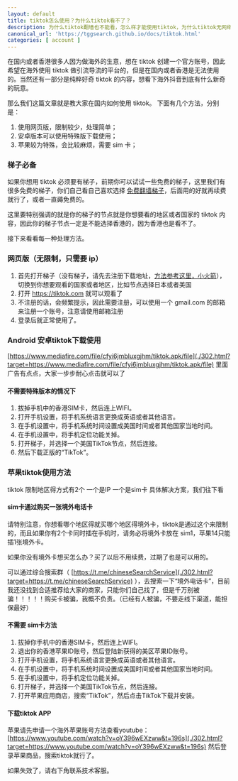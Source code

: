 ```yaml
---
layout: default
title: tiktok怎么使用？为什么tiktok看不了？
description: 为什么tiktok翻墙也不能看，怎么样才能使用tiktok，为什么tiktok无网络连接，这种情况怎么解决呢？
canonical_url: 'https://tggsearch.github.io/docs/tiktok.html'
categories: [ account ]
---
```

在国内或者香港很多人因为做海外的生意，想在 tiktok 创建一个官方账号，因此希望在海外使用 tiktok 做引流导流的平台的，但是在国内或者香港是无法使用的。当然还有一部分是纯粹好奇 tiktok 的内容，想看下海外抖音到底有什么新奇的玩意。

那么我们这篇文章就是教大家在国内如何使用 tiktok。
下面有几个方法，分别是：

1. 使用网页版，限制较少，处理简单；
2. 安卓版本可以使用特殊版下载使用；
3. 苹果较为特殊，会比较麻烦，需要 sim 卡；

### 梯子必备
如果你想用 tiktok 必须要有梯子，前期你可以试试一些免费的梯子，这里我们有很多免费的梯子，你们自己看自己喜欢选择 [免费翻墙梯子](./vpn-kl.html)，后面用的好就再续费就行了，或者一直薅免费的。

这里要特别强调的就是你的梯子的节点就是你想要看的地区或者国家的 tiktok 内容，因此你的梯子节点一定是不能选择香港的，因为香港也是看不了。

接下来看看每一种处理方法。
### 网页版（无限制，只需要 ip）
1. 首先打开梯子（没有梯子，请先去注册下载地址，[方法参考这里，小火箭](./vpn.html)），切换到你想要观看的国家或者地区，比如节点选择日本或者美国
2. 打开 https://tiktok.com 就可以观看了
3. 不注册的话，会频繁提示，因此需要注册，可以使用一个 gmail.com 的邮箱来注册一个账号，注意请使用邮箱注册
4. 登录后就正常使用了。

### Android 安卓tiktok下载使用
[https://www.mediafire.com/file/cfyi6jmbluxgjhm/tiktok.apk/file](./302.html?target=https://www.mediafire.com/file/cfyi6jmbluxgjhm/tiktok.apk/file)
里面广告有点点，大家一步步耐心点击就可以了

#### 不需要特殊版本的情况下

1. 拔掉手机中的香港SIM卡，然后连上WIFI。
2. 打开手机设置，将手机系统语言更换成英语或者其他语言。
3. 在手机设置中，将手机系统时间设置成美国时间或者其他国家当地时间。
4. 在手机设置中，将手机定位功能关掉。
5. 打开梯子，并选择一个美国TikTok节点，然后连接。
6. 然后下载正版的“TikTok”。

### 苹果tiktok使用方法
tiktok 限制地区得方式有2个
一个是IP
一个是sim卡
具体解决方案，我们往下看
#### sim卡通过购买一张境外电话卡
请特别注意，你想看哪个地区得就买哪个地区得境外卡，tiktok是通过这个来限制的，而且如果你有2个卡同时插在手机时，请务必将境外卡放在 sim1，苹果14只能插1张境外卡。

如果你没有境外卡想买怎么办？买了以后不用续费，过期了也是可以用的。

可以通过综合搜索群（ [https://t.me/chineseSearchService](./302.html?target=https://t.me/chineseSearchService) ），去搜索一下“境外电话卡”，目前我还没找到合适推荐给大家的商家，只能你们自己找了，但是千万别被骗！！！！！购买卡被骗，我概不负责。（已经有人被骗，不要走线下渠道，能担保最好）

#### 不需要 sim卡方法

1. 拔掉你手机中的香港SIM卡，然后连上WIFI。
2. 退出你的香港苹果ID账号，然后登陆新获得的美区苹果ID账号。
3. 打开手机设置，将手机系统语言更换成英语或者其他语言。
4. 在手机设置中，将手机系统时间设置成美国时间或者其他国家当地时间。
5. 在手机设置中，将手机定位功能关掉。
6. 打开梯子，并选择一个美国TikTok节点，然后连接。
7. 打开苹果应用商店，搜索“TikTok”，然后点击TikTok下载并安装。

#### 下载tiktok APP
苹果请先申请一个海外苹果账号方法查看youtube：[https://www.youtube.com/watch?v=oY396wEXzww&t=196s](./302.html?target=https://www.youtube.com/watch?v=oY396wEXzww&t=196s)
然后登录苹果商品，搜索tiktok就行了。

如果失效了，请右下角联系技术客服。